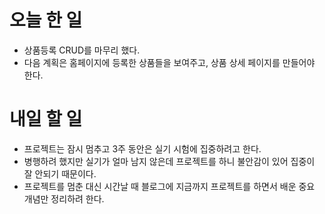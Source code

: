 #	오늘 한 일
-	상품등록 CRUD를 마무리 했다.
-	다음 계획은 홈페이지에 등록한 상품들을 보여주고, 상품 상세 페이지를 만들어야 한다.



#	내일 할 일
-	프로젝트는 잠시 멈추고 3주 동안은 실기 시험에 집중하려고 한다.
-	병행하려 했지만 실기가 얼마 남지 않은데 프로젝트를 하니 불안감이 있어 집중이 잘 안되기 때문이다.
-	프로젝트를 멈춘 대신 시간날 때 블로그에 지금까지 프로젝트를 하면서 배운 중요 개념만 정리하려 한다.
 